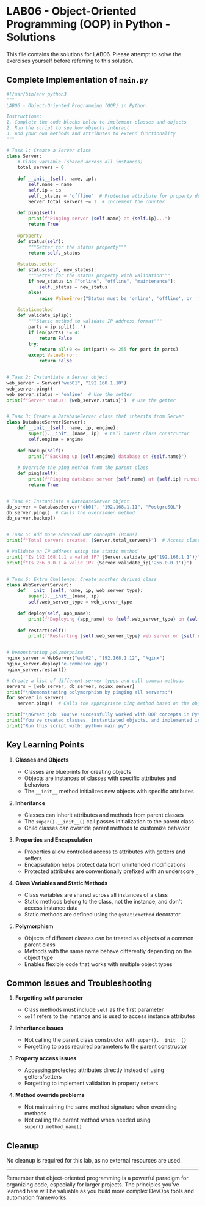 # LAB06 - Object-Oriented Programming (OOP) in Python - Solutions

This file contains the solutions for LAB06. Please attempt to solve the exercises yourself before referring to this solution.

## Complete Implementation of `main.py`

```python
#!/usr/bin/env python3
"""
LAB06 - Object-Oriented Programming (OOP) in Python

Instructions:
1. Complete the code blocks below to implement classes and objects
2. Run the script to see how objects interact
3. Add your own methods and attributes to extend functionality
"""

# Task 1: Create a Server class
class Server:
    # Class variable (shared across all instances)
    total_servers = 0
    
    def __init__(self, name, ip):
        self.name = name
        self.ip = ip
        self._status = "offline"  # Protected attribute for property demonstration
        Server.total_servers += 1  # Increment the counter
    
    def ping(self):
        print(f"Pinging server {self.name} at {self.ip}...")
        return True
    
    @property
    def status(self):
        """Getter for the status property"""
        return self._status
    
    @status.setter
    def status(self, new_status):
        """Setter for the status property with validation"""
        if new_status in ["online", "offline", "maintenance"]:
            self._status = new_status
        else:
            raise ValueError("Status must be 'online', 'offline', or 'maintenance'")
    
    @staticmethod
    def validate_ip(ip):
        """Static method to validate IP address format"""
        parts = ip.split('.')
        if len(parts) != 4:
            return False
        try:
            return all(0 <= int(part) <= 255 for part in parts)
        except ValueError:
            return False


# Task 2: Instantiate a Server object
web_server = Server("web01", "192.168.1.10")
web_server.ping()
web_server.status = "online"  # Use the setter
print(f"Server status: {web_server.status}")  # Use the getter


# Task 3: Create a DatabaseServer class that inherits from Server
class DatabaseServer(Server):
    def __init__(self, name, ip, engine):
        super().__init__(name, ip)  # Call parent class constructor
        self.engine = engine
    
    def backup(self):
        print(f"Backing up {self.engine} database on {self.name}")
    
    # Override the ping method from the parent class
    def ping(self):
        print(f"Pinging database server {self.name} at {self.ip} running {self.engine}...")
        return True


# Task 4: Instantiate a DatabaseServer object
db_server = DatabaseServer("db01", "192.168.1.11", "PostgreSQL")
db_server.ping()  # Calls the overridden method
db_server.backup()


# Task 5: Add more advanced OOP concepts (Bonus)
print(f"Total servers created: {Server.total_servers}")  # Access class variable

# Validate an IP address using the static method
print(f"Is 192.168.1.1 a valid IP? {Server.validate_ip('192.168.1.1')}")
print(f"Is 256.0.0.1 a valid IP? {Server.validate_ip('256.0.0.1')}")


# Task 6: Extra Challenge: Create another derived class
class WebServer(Server):
    def __init__(self, name, ip, web_server_type):
        super().__init__(name, ip)
        self.web_server_type = web_server_type
    
    def deploy(self, app_name):
        print(f"Deploying {app_name} to {self.web_server_type} on {self.name}")
    
    def restart(self):
        print(f"Restarting {self.web_server_type} web server on {self.name}")


# Demonstrating polymorphism
nginx_server = WebServer("web02", "192.168.1.12", "Nginx")
nginx_server.deploy("e-commerce app")
nginx_server.restart()

# Create a list of different server types and call common methods
servers = [web_server, db_server, nginx_server]
print("\nDemonstrating polymorphism by pinging all servers:")
for server in servers:
    server.ping()  # Calls the appropriate ping method based on the object type

print("\nGreat job! You've successfully worked with OOP concepts in Python.")
print("You've created classes, instantiated objects, and implemented inheritance.")
print("Run this script with: python main.py")
```

## Key Learning Points

1. **Classes and Objects**
   - Classes are blueprints for creating objects
   - Objects are instances of classes with specific attributes and behaviors
   - The `__init__` method initializes new objects with specific attributes

2. **Inheritance**
   - Classes can inherit attributes and methods from parent classes
   - The `super().__init__()` call passes initialization to the parent class
   - Child classes can override parent methods to customize behavior

3. **Properties and Encapsulation**
   - Properties allow controlled access to attributes with getters and setters
   - Encapsulation helps protect data from unintended modifications
   - Protected attributes are conventionally prefixed with an underscore `_`

4. **Class Variables and Static Methods**
   - Class variables are shared across all instances of a class
   - Static methods belong to the class, not the instance, and don't access instance data
   - Static methods are defined using the `@staticmethod` decorator

5. **Polymorphism**
   - Objects of different classes can be treated as objects of a common parent class
   - Methods with the same name behave differently depending on the object type
   - Enables flexible code that works with multiple object types

## Common Issues and Troubleshooting

1. **Forgetting `self` parameter**
   - Class methods must include `self` as the first parameter
   - `self` refers to the instance and is used to access instance attributes

2. **Inheritance issues**
   - Not calling the parent class constructor with `super().__init__()`
   - Forgetting to pass required parameters to the parent constructor

3. **Property access issues**
   - Accessing protected attributes directly instead of using getters/setters
   - Forgetting to implement validation in property setters

4. **Method override problems**
   - Not maintaining the same method signature when overriding methods
   - Not calling the parent method when needed using `super().method_name()`

## Cleanup

No cleanup is required for this lab, as no external resources are used.

---

Remember that object-oriented programming is a powerful paradigm for organizing code, especially for larger projects. The principles you've learned here will be valuable as you build more complex DevOps tools and automation frameworks. 
